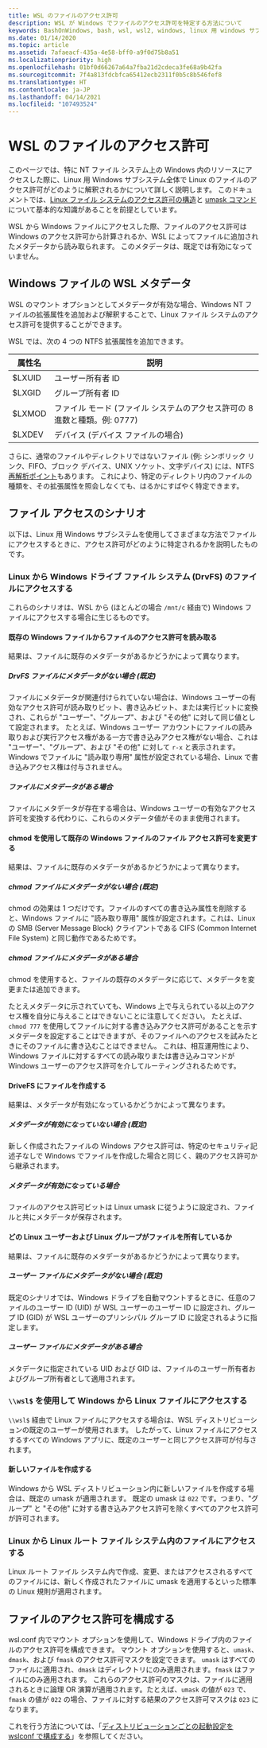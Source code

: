 ```yaml
---
title: WSL のファイルのアクセス許可
description: WSL が Windows でファイルのアクセス許可を特定する方法について
keywords: BashOnWindows, bash, wsl, wsl2, windows, linux 用 windows サブシステム, windowssubsystem, ubuntu, debian, suse, windows 10, ファイル, アクセス許可
ms.date: 01/14/2020
ms.topic: article
ms.assetid: 7afaeacf-435a-4e58-bff0-a9f0d75b8a51
ms.localizationpriority: high
ms.openlocfilehash: 01bf0d66267a64a7fba21d2cdeca3fe68a9b42fa
ms.sourcegitcommit: 7f4a813fdcbfca65412ecb2311f0b5c8b546fef8
ms.translationtype: HT
ms.contentlocale: ja-JP
ms.lasthandoff: 04/14/2021
ms.locfileid: "107493524"
---
```

# <a name="file-permissions-for-wsl"></a>WSL のファイルのアクセス許可

このページでは、特に NT ファイル システム上の Windows 内のリソースにアクセスした際に、Linux 用 Windows サブシステム全体で Linux のファイルのアクセス許可がどのように解釈されるかについて詳しく説明します。 このドキュメントでは、[Linux ファイル システムのアクセス許可の構造](https://wiki.archlinux.org/index.php/File_permissions_and_attributes)と [umask コマンド](https://en.wikipedia.org/wiki/Umask)について基本的な知識があることを前提としています。

WSL から Windows ファイルにアクセスした際、ファイルのアクセス許可は Windows のアクセス許可から計算されるか、WSL によってファイルに追加されたメタデータから読み取られます。 このメタデータは、既定では有効になっていません。

## <a name="wsl-metadata-on-windows-files"></a>Windows ファイルの WSL メタデータ

WSL のマウント オプションとしてメタデータが有効な場合、Windows NT ファイルの拡張属性を追加および解釈することで、Linux ファイル システムのアクセス許可を提供することができます。

WSL では、次の 4 つの NTFS 拡張属性を追加できます。

| 属性名 | 説明 |
| --- | --- |
| $LXUID | ユーザー所有者 ID |
| $LXGID | グループ所有者 ID |
| $LXMOD | ファイル モード (ファイル システムのアクセス許可の 8 進数と種類。例: 0777) |
| $LXDEV | デバイス (デバイス ファイルの場合) |

さらに、通常のファイルやディレクトリではないファイル (例: シンボリック リンク、FIFO、ブロック デバイス、UNIX ソケット、文字デバイス) には、NTFS [再解析ポイント](/windows/win32/fileio/reparse-points)もあります。 これにより、特定のディレクトリ内のファイルの種類を、その拡張属性を照会しなくても、はるかにすばやく特定できます。

## <a name="file-access-scenarios"></a>ファイル アクセスのシナリオ

以下は、Linux 用 Windows サブシステムを使用してさまざまな方法でファイルにアクセスするときに、アクセス許可がどのように特定されるかを説明したものです。

### <a name="accessing-files-in-the-windows-drive-file-system-drvfs-from-linux"></a>Linux から Windows ドライブ ファイル システム (DrvFS) のファイルにアクセスする

これらのシナリオは、WSL から (ほとんどの場合 `/mnt/c` 経由で) Windows ファイルにアクセスする場合に生じるものです。

#### <a name="reading-file-permissions-from-an-existing-windows-file"></a>既存の Windows ファイルからファイルのアクセス許可を読み取る

結果は、ファイルに既存のメタデータがあるかどうかによって異なります。

##### <a name="drvfs-file-does-not-have-metadata-default"></a>DrvFS ファイルにメタデータがない場合 (既定)

ファイルにメタデータが関連付けられていない場合は、Windows ユーザーの有効なアクセス許可が読み取りビット、書き込みビット、または実行ビットに変換され、これらが "ユーザー"、"グループ"、および "その他" に対して同じ値として設定されます。 たとえば、Windows ユーザー アカウントにファイルの読み取りおよび実行アクセス権がある一方で書き込みアクセス権がない場合、これは "ユーザー"、"グループ"、および "その他" に対して `r-x` と表示されます。 Windows でファイルに "読み取り専用" 属性が設定されている場合、Linux で書き込みアクセス権は付与されません。

##### <a name="the-file-has-metadata"></a>ファイルにメタデータがある場合

ファイルにメタデータが存在する場合は、Windows ユーザーの有効なアクセス許可を変換する代わりに、これらのメタデータ値がそのまま使用されます。

#### <a name="changing-file-permissions-on-an-existing-windows-file-using-chmod"></a>chmod を使用して既存の Windows ファイルのファイル アクセス許可を変更する

結果は、ファイルに既存のメタデータがあるかどうかによって異なります。

##### <a name="chmod-file-does-not-have-metadata-default"></a>chmod ファイルにメタデータがない場合 (既定)

chmod の効果は 1 つだけです。ファイルのすべての書き込み属性を削除すると、Windows ファイルに "読み取り専用" 属性が設定されます。これは、Linux の SMB (Server Message Block) クライアントである CIFS (Common Internet File System) と同じ動作であるためです。

##### <a name="chmod-file-has-metadata"></a>chmod ファイルにメタデータがある場合

chmod を使用すると、ファイルの既存のメタデータに応じて、メタデータを変更または追加できます。 

たとえメタデータに示されていても、Windows 上で与えられている以上のアクセス権を自分に与えることはできないことに注意してください。 たとえば、`chmod 777` を使用してファイルに対する書き込みアクセス許可があることを示すメタデータを設定することはできますが、そのファイルへのアクセスを試みたときにそのファイルに書き込むことはできません。 これは、相互運用性により、Windows ファイルに対するすべての読み取りまたは書き込みコマンドが Windows ユーザーのアクセス許可を介してルーティングされるためです。

#### <a name="creating-a-file-in-drivefs"></a>DriveFS にファイルを作成する

結果は、メタデータが有効になっているかどうかによって異なります。

##### <a name="metadata-is-not-enabled-default"></a>メタデータが有効になっていない場合 (既定)

新しく作成されたファイルの Windows アクセス許可は、特定のセキュリティ記述子なしで Windows でファイルを作成した場合と同じく、親のアクセス許可から継承されます。

##### <a name="metadata-is-enabled"></a>メタデータが有効になっている場合

ファイルのアクセス許可ビットは Linux umask に従うように設定され、ファイルと共にメタデータが保存されます。

#### <a name="which-linux-user-and-linux-group-owns-the-file"></a>どの Linux ユーザーおよび Linux グループがファイルを所有しているか 

結果は、ファイルに既存のメタデータがあるかどうかによって異なります。

##### <a name="user-file-does-not-have-metadata-default"></a>ユーザー ファイルにメタデータがない場合 (既定)

既定のシナリオでは、Windows ドライブを自動マウントするときに、任意のファイルのユーザー ID (UID) が WSL ユーザーのユーザー ID に設定され、グループ ID (GID) が WSL ユーザーのプリンシパル グループ ID に設定されるように指定します。

##### <a name="user-file-has-metadata"></a>ユーザー ファイルにメタデータがある場合

メタデータに指定されている UID および GID は、ファイルのユーザー所有者およびグループ所有者として適用されます。

### <a name="accessing-linux-files-from-windows-using-wsl"></a>`\\wsl$` を使用して Windows から Linux ファイルにアクセスする

`\\wsl$` 経由で Linux ファイルにアクセスする場合は、WSL ディストリビューションの既定のユーザーが使用されます。 したがって、Linux ファイルにアクセスするすべての Windows アプリに、既定のユーザーと同じアクセス許可が付与されます。

#### <a name="creating-a-new-file"></a>新しいファイルを作成する

Windows から WSL ディストリビューション内に新しいファイルを作成する場合は、既定の umask が適用されます。 既定の umask は `022` です。つまり、"グループ" と "その他" に対する書き込みアクセス許可を除くすべてのアクセス許可が許可されます。 

### <a name="accessing-files-in-the-linux-root-file-system-from-linux"></a>Linux から Linux ルート ファイル システム内のファイルにアクセスする

Linux ルート ファイル システム内で作成、変更、またはアクセスされるすべてのファイルには、新しく作成されたファイルに umask を適用するといった標準の Linux 規則が適用されます。

## <a name="configuring-file-permissions"></a>ファイルのアクセス許可を構成する

wsl.conf 内でマウント オプションを使用して、Windows ドライブ内のファイルのアクセス許可を構成できます。 マウント オプションを使用すると、`umask`、`dmask`、および `fmask` のアクセス許可マスクを設定できます。 `umask` はすべてのファイルに適用され、`dmask` はディレクトリにのみ適用されます。`fmask` はファイルにのみ適用されます。 これらのアクセス許可のマスクは、ファイルに適用されるときに論理 OR 演算が適用されます。たとえば、`umask` の値が `023` で、`fmask` の値が `022` の場合、ファイルに対する結果のアクセス許可マスクは `023` になります。

これを行う方法については、「[ディストリビューションごとの起動設定を wslconf で構成する](./wsl-config.md#configure-per-distro-launch-settings-with-wslconf)」を参照してください。